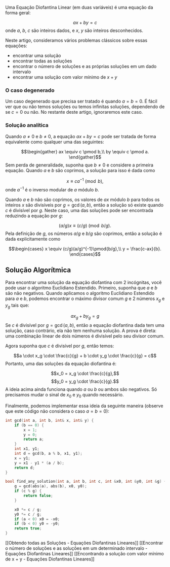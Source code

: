 Uma Equação Diofantina Linear (em duas variáveis) é uma equação da forma geral:

$$ax + by = c$$
onde $a$, $b$, $c$ são inteiros dados, e $x$, $y$ são inteiros desconhecidos.

Neste artigo, consideramos vários problemas clássicos sobre essas equações:

- encontrar uma solução
- encontrar todas as soluções
- encontrar o número de soluções e as próprias soluções em um dado intervalo
- encontrar uma solução com valor mínimo de $x + y$
### O caso degenerado
Um caso degenerado que precisa ser tratado é quando $a = b = 0$. É fácil ver que ou não temos soluções ou temos infinitas soluções, dependendo de se $c = 0$ ou não. No restante deste artigo, ignoraremos este caso.

### Solução analítica
Quando $a \neq 0$ e $b \neq 0$, a equação $ax+by=c$ pode ser tratada de forma equivalente como qualquer uma das seguintes:

$$\begin{gather} ax \equiv c \pmod b,\\ by \equiv c \pmod a. \end{gather}$$
Sem perda de generalidade, suponha que $b \neq 0$ e considere a primeira equação. Quando $a$ e $b$ são coprimos, a solução para isso é dada como

$$x \equiv ca^{-1} \pmod b,$$
onde $a^{-1}$ é o inverso modular de $a$ módulo $b$.

Quando $a$ e $b$ não são coprimos, os valores de $ax$ módulo $b$ para todos os inteiros $x$ são divisíveis por $g=\gcd(a, b)$, então a solução só existe quando $c$ é divisível por $g$. Neste caso, uma das soluções pode ser encontrada reduzindo a equação por $g$:

$$(a/g) x \equiv (c/g) \pmod{b/g}.$$
Pela definição de $g$, os números $a/g$ e $b/g$ são coprimos, então a solução é dada explicitamente como

$$\begin{cases} x \equiv (c/g)(a/g)^{-1}\pmod{b/g},\\ y = \frac{c-ax}{b}. \end{cases}$$

## Solução Algorítmica

Para encontrar uma solução da equação diofantina com 2 incógnitas, você pode usar o algoritmo Euclidiano Estendido. Primeiro, suponha que $a$ e $b$ são não negativos. Quando aplicamos o algoritmo Euclidiano Estendido para $a$ e $b$, podemos encontrar o máximo divisor comum $g$ e 2 números $x_g$ e $y_g$ tais que:

$$a x_g + b y_g = g$$
Se $c$ é divisível por $g = \gcd(a, b)$, então a equação diofantina dada tem uma solução, caso contrário, ela não tem nenhuma solução. A prova é direta: uma combinação linear de dois números é divisível pelo seu divisor comum.

Agora suponha que $c$ é divisível por $g$, então temos:

$$a \cdot x_g \cdot \frac{c}{g} + b \cdot y_g \cdot \frac{c}{g} = c$$
Portanto, uma das soluções da equação diofantina é:

$$x_0 = x_g \cdot \frac{c}{g},$$
$$y_0 = y_g \cdot \frac{c}{g}.$$
A ideia acima ainda funciona quando $a$ ou $b$ ou ambos são negativos. Só precisamos mudar o sinal de $x_0$ e $y_0$ quando necessário.

Finalmente, podemos implementar essa ideia da seguinte maneira (observe que este código não considera o caso $a = b = 0$):

```c++
int gcd(int a, int b, int& x, int& y) {
    if (b == 0) {
        x = 1;
        y = 0;
        return a;
    }
    int x1, y1;
    int d = gcd(b, a % b, x1, y1);
    x = y1;
    y = x1 - y1 * (a / b);
    return d;
}

bool find_any_solution(int a, int b, int c, int &x0, int &y0, int &g) {
    g = gcd(abs(a), abs(b), x0, y0);
    if (c % g) {
        return false;
    }

    x0 *= c / g;
    y0 *= c / g;
    if (a < 0) x0 = -x0;
    if (b < 0) y0 = -y0;
    return true;
}
```

[[Obtendo todas as Soluções - Equações Diofantinas Lineares]]
[[Encontrar o número de soluções e as soluções em um determinado intervalo - Equações Diofantinas Lineares]]
[[Encontrando a solução com valor mínimo de x + y - Equações Diofantinas Lineares]]
